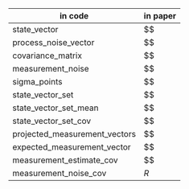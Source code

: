 

| in code | in paper | 
|----------|----------|
| state_vector | $$ |
| process_noise_vector | $$ |
| covariance_matrix | $$ |
| measurement_noise | $$ |
| sigma_points | $$ |
| state_vector_set | $$ |
| state_vector_set_mean | $$ |
| state_vector_set_cov | $$ |
| projected_measurement_vectors | $$ |
| expected_measurement_vector | $$ |
| measurement_estimate_cov | $$ |
| measurement_noise_cov | $R$ |

